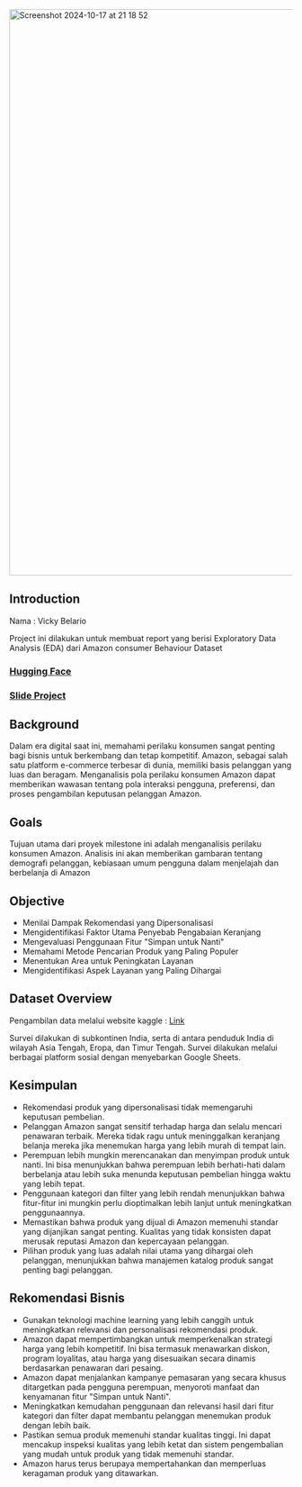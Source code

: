 
<img width="1006" alt="Screenshot 2024-10-17 at 21 18 52" src="https://github.com/user-attachments/assets/26314aa2-07c4-4fb3-8f6f-ade21f784988">

## Introduction <br>
Nama  : Vicky Belario

Project ini dilakukan untuk  membuat report  yang berisi Exploratory Data Analysis (EDA) dari Amazon consumer Behaviour Dataset

### [**Hugging Face**](https://huggingface.co/spaces/vickybelario/project01)
### [**Slide Project**](https://www.canva.com/design/DAGIpWrO7ZY/kMoijxJUcsBuz5FomuJgdA/edit?utm_content=DAGIpWrO7ZY&utm_campaign=designshare&utm_medium=link2&utm_source=sharebutton)

## Background

Dalam era digital saat ini, memahami perilaku konsumen sangat penting bagi bisnis untuk berkembang dan tetap kompetitif. Amazon, sebagai salah satu platform e-commerce terbesar di dunia, memiliki basis pelanggan yang luas dan beragam. Menganalisis pola perilaku konsumen Amazon dapat memberikan wawasan tentang pola interaksi pengguna,  preferensi, dan proses pengambilan keputusan pelanggan Amazon. 

## Goals

Tujuan utama dari proyek milestone ini adalah menganalisis perilaku konsumen Amazon. Analisis ini akan memberikan gambaran tentang demografi pelanggan, kebiasaan umum pengguna dalam menjelajah dan berbelanja di Amazon

## Objective
- Menilai Dampak Rekomendasi yang Dipersonalisasi
- Mengidentifikasi Faktor Utama Penyebab Pengabaian Keranjang
- Mengevaluasi Penggunaan Fitur "Simpan untuk Nanti"
- Memahami Metode Pencarian Produk yang Paling Populer
- Menentukan Area untuk Peningkatan Layanan
- Mengidentifikasi Aspek Layanan yang Paling Dihargai

## Dataset Overview


Pengambilan data melalui website kaggle : [Link](https://www.kaggle.com/datasets/swathiunnikrishnan/amazon-consumer-behaviour-dataset)

Survei dilakukan di subkontinen India, serta di antara penduduk India di wilayah Asia Tengah, Eropa, dan Timur Tengah. Survei dilakukan melalui berbagai platform sosial dengan menyebarkan Google Sheets.

## Kesimpulan

- Rekomendasi produk yang dipersonalisasi tidak memengaruhi keputusan pembelian.
- Pelanggan Amazon sangat sensitif terhadap harga dan selalu mencari penawaran terbaik. Mereka tidak ragu untuk meninggalkan keranjang belanja mereka jika menemukan harga yang lebih murah di tempat lain.
- Perempuan lebih mungkin merencanakan dan menyimpan produk untuk nanti. Ini bisa menunjukkan bahwa perempuan lebih berhati-hati dalam berbelanja atau lebih suka menunda keputusan pembelian hingga waktu yang lebih tepat.
- Penggunaan kategori dan filter yang lebih rendah menunjukkan bahwa fitur-fitur ini mungkin perlu dioptimalkan lebih lanjut untuk meningkatkan penggunaannya.
- Memastikan bahwa produk yang dijual di Amazon memenuhi standar yang dijanjikan sangat penting. Kualitas yang tidak konsisten dapat merusak reputasi Amazon dan kepercayaan pelanggan.
- Pilihan produk yang luas adalah nilai utama yang dihargai oleh pelanggan, menunjukkan bahwa manajemen katalog produk sangat penting bagi pelanggan.

## Rekomendasi Bisnis

- Gunakan teknologi machine learning yang lebih canggih untuk meningkatkan relevansi dan personalisasi rekomendasi produk.
- Amazon dapat mempertimbangkan untuk memperkenalkan strategi harga yang lebih kompetitif. Ini bisa termasuk menawarkan diskon, program loyalitas, atau harga yang disesuaikan secara dinamis berdasarkan penawaran dari pesaing.
- Amazon dapat menjalankan kampanye pemasaran yang secara khusus ditargetkan pada pengguna perempuan, menyoroti manfaat dan kenyamanan fitur "Simpan untuk Nanti".
- Meningkatkan kemudahan penggunaan dan relevansi hasil dari fitur kategori dan filter dapat membantu pelanggan menemukan produk dengan lebih baik.
- Pastikan semua produk memenuhi standar kualitas tinggi. Ini dapat mencakup inspeksi kualitas yang lebih ketat dan sistem pengembalian yang mudah untuk produk yang tidak memenuhi standar.
- Amazon harus terus berupaya mempertahankan dan memperluas keragaman produk yang ditawarkan.
